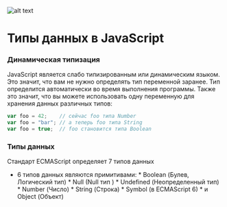![alt text](http://blog.seolib.ru/wp-content/uploads/2015/05/logo-javascript.png)
# Типы данных в JavaScript

### Динамическая типизация
JavaScript является слабо типизированным или динамическим языком. Это значит, что вам не нужно определять тип переменной заранее. Тип определится автоматически во время выполнения программы. Также это значит, что вы можете использовать одну переменную для хранения данных различных типов:
```javascript
var foo = 42;    // сейчас foo типа Number
var foo = "bar"; // а теперь foo типа String
var foo = true;  // foo становится типа Boolean
```
### Типы данных

Стандарт ECMAScript определяет 7 типов данных

* 6 типов данных являются примитивами:
          * Boolean (Булев, Логический тип)
          * Null (Null тип )
          * Undefined (Неопределенный тип)
          * Number (Число)
          * String (Строка)
          * Symbol (в ECMAScript 6)
          * и Object (Объект)
   
